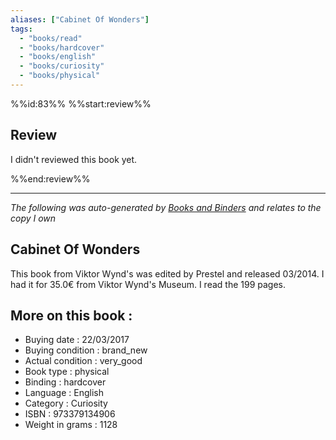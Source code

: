 ```yaml
---
aliases: ["Cabinet Of Wonders"] 
tags: 
  - "books/read" 
  - "books/hardcover" 
  - "books/english"
  - "books/curiosity"
  - "books/physical"
---
```

%%id:83%%
%%start:review%%
## Review
I didn't reviewed this book yet. 

%%end:review%%

---
_The following was auto-generated by [Books and Binders](Books%20and%20Binders.md) and relates to the copy I own_
## Cabinet Of Wonders
This book from Viktor Wynd's was edited by Prestel and released 03/2014. I had it for 35.0€ from Viktor Wynd's Museum. I read the 199 pages.

## More on this book :
- Buying date : 22/03/2017
- Buying condition : brand_new
- Actual condition : very_good
- Book type : physical
- Binding : hardcover
- Language : English
- Category : Curiosity
- ISBN : 973379134906
- Weight in grams : 1128
